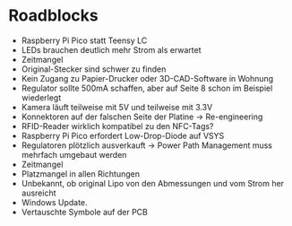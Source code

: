 # Roadblocks

- Raspberry Pi Pico statt Teensy LC
- LEDs brauchen deutlich mehr Strom als erwartet
- Zeitmangel
- Original-Stecker sind schwer zu finden
- Kein Zugang zu Papier-Drucker oder 3D-CAD-Software in Wohnung
- Regulator sollte 500mA schaffen, aber auf Seite 8 schon im Beispiel wiederlegt
- Kamera läuft teilweise mit 5V und teilweise mit 3.3V
- Konnektoren auf der falschen Seite der Platine -> Re-engineering
- RFID-Reader wirklich kompatibel zu den NFC-Tags?
- Raspberry Pi Pico erfordert Low-Drop-Diode auf VSYS
- Regulatoren plötzlich ausverkauft -> Power Path Management muss mehrfach umgebaut werden
- Zeitmangel
- Platzmangel in allen Richtungen
- Unbekannt, ob original Lipo von den Abmessungen und vom Strom her ausreicht
- Windows Update.
- Vertauschte Symbole auf der PCB
